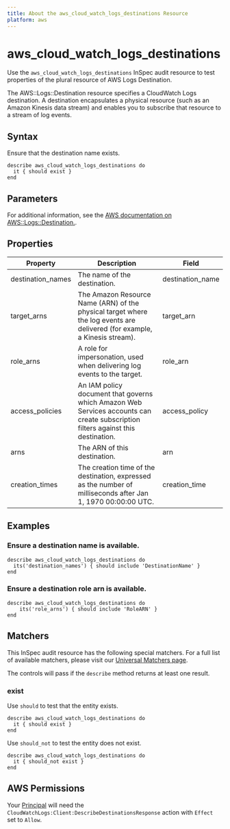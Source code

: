 ```yaml
---
title: About the aws_cloud_watch_logs_destinations Resource
platform: aws
---
```


# aws_cloud_watch_logs_destinations

Use the `aws_cloud_watch_logs_destinations` InSpec audit resource to test properties of the plural resource of AWS Logs Destination.

The AWS::Logs::Destination resource specifies a CloudWatch Logs destination. A destination encapsulates a physical resource (such as an Amazon Kinesis data stream) and enables you to subscribe that resource to a stream of log events.

## Syntax

Ensure that the destination name exists.

    describe aws_cloud_watch_logs_destinations do
      it { should exist }
    end

## Parameters

For additional information, see the [AWS documentation on AWS::Logs::Destination.](https://docs.aws.amazon.com/AWSCloudFormation/latest/UserGuide/aws-resource-logs-destination.html).

## Properties

| Property | Description | Field | 
| --- | --- | --- |
| destination_names | The name of the destination. | destination_name |
| target_arns | The Amazon Resource Name (ARN) of the physical target where the log events are delivered (for example, a Kinesis stream). | target_arn |
| role_arns | A role for impersonation, used when delivering log events to the target. | role_arn |
| access_policies | An IAM policy document that governs which Amazon Web Services accounts can create subscription filters against this destination. | access_policy |
| arns | The ARN of this destination. | arn |
| creation_times | The creation time of the destination, expressed as the number of milliseconds after Jan 1, 1970 00:00:00 UTC. | creation_time |

## Examples

### Ensure a destination name is available.
    describe aws_cloud_watch_logs_destinations do
      its('destination_names') { should include 'DestinationName' }
    end

### Ensure a destination role arn is available.
    describe aws_cloud_watch_logs_destinations do
        its('role_arns') { should include 'RoleARN' }
    end

## Matchers

This InSpec audit resource has the following special matchers. For a full list of available matchers, please visit our [Universal Matchers page](https://www.inspec.io/docs/reference/matchers/).

The controls will pass if the `describe` method returns at least one result.

### exist

Use `should` to test that the entity exists.

    describe aws_cloud_watch_logs_destinations do
      it { should exist }
    end

Use `should_not` to test the entity does not exist.

    describe aws_cloud_watch_logs_destinations do
      it { should_not exist }
    end

## AWS Permissions

Your [Principal](https://docs.aws.amazon.com/IAM/latest/UserGuide/intro-structure.html#intro-structure-principal) will need the `CloudWatchLogs:Client:DescribeDestinationsResponse` action with `Effect` set to `Allow`.